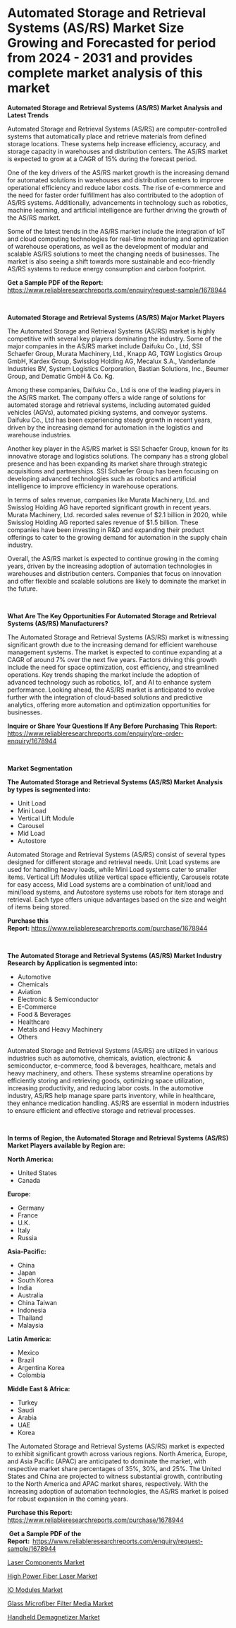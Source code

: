 <p><h1>Automated Storage and Retrieval Systems (AS/RS) Market Size Growing and Forecasted for period from 2024 - 2031 and provides complete market analysis of this market</h1></p><p><strong>Automated Storage and Retrieval Systems (AS/RS) Market Analysis and Latest Trends</strong></p>
<p><p>Automated Storage and Retrieval Systems (AS/RS) are computer-controlled systems that automatically place and retrieve materials from defined storage locations. These systems help increase efficiency, accuracy, and storage capacity in warehouses and distribution centers. The AS/RS market is expected to grow at a CAGR of 15% during the forecast period.</p><p>One of the key drivers of the AS/RS market growth is the increasing demand for automated solutions in warehouses and distribution centers to improve operational efficiency and reduce labor costs. The rise of e-commerce and the need for faster order fulfillment has also contributed to the adoption of AS/RS systems. Additionally, advancements in technology such as robotics, machine learning, and artificial intelligence are further driving the growth of the AS/RS market.</p><p>Some of the latest trends in the AS/RS market include the integration of IoT and cloud computing technologies for real-time monitoring and optimization of warehouse operations, as well as the development of modular and scalable AS/RS solutions to meet the changing needs of businesses. The market is also seeing a shift towards more sustainable and eco-friendly AS/RS systems to reduce energy consumption and carbon footprint.</p></p>
<p><strong>Get a Sample PDF of the Report:&nbsp;</strong> <a href="https://www.reliableresearchreports.com/enquiry/request-sample/1678944">https://www.reliableresearchreports.com/enquiry/request-sample/1678944</a></p>
<p>&nbsp;</p>
<p><strong>Automated Storage and Retrieval Systems (AS/RS) Major Market Players</strong></p>
<p><p>The Automated Storage and Retrieval Systems (AS/RS) market is highly competitive with several key players dominating the industry. Some of the major companies in the AS/RS market include Daifuku Co., Ltd, SSI Schaefer Group, Murata Machinery, Ltd., Knapp AG, TGW Logistics Group GmbH, Kardex Group, Swisslog Holding AG, Mecalux S.A., Vanderlande Industries BV, System Logistics Corporation, Bastian Solutions, Inc., Beumer Group, and Dematic GmbH & Co. Kg.</p><p>Among these companies, Daifuku Co., Ltd is one of the leading players in the AS/RS market. The company offers a wide range of solutions for automated storage and retrieval systems, including automated guided vehicles (AGVs), automated picking systems, and conveyor systems. Daifuku Co., Ltd has been experiencing steady growth in recent years, driven by the increasing demand for automation in the logistics and warehouse industries.</p><p>Another key player in the AS/RS market is SSI Schaefer Group, known for its innovative storage and logistics solutions. The company has a strong global presence and has been expanding its market share through strategic acquisitions and partnerships. SSI Schaefer Group has been focusing on developing advanced technologies such as robotics and artificial intelligence to improve efficiency in warehouse operations.</p><p>In terms of sales revenue, companies like Murata Machinery, Ltd. and Swisslog Holding AG have reported significant growth in recent years. Murata Machinery, Ltd. recorded sales revenue of $2.1 billion in 2020, while Swisslog Holding AG reported sales revenue of $1.5 billion. These companies have been investing in R&D and expanding their product offerings to cater to the growing demand for automation in the supply chain industry.</p><p>Overall, the AS/RS market is expected to continue growing in the coming years, driven by the increasing adoption of automation technologies in warehouses and distribution centers. Companies that focus on innovation and offer flexible and scalable solutions are likely to dominate the market in the future.</p></p>
<p>&nbsp;</p>
<p><strong>What Are The Key Opportunities For Automated Storage and Retrieval Systems (AS/RS) Manufacturers?</strong></p>
<p><p>The Automated Storage and Retrieval Systems (AS/RS) market is witnessing significant growth due to the increasing demand for efficient warehouse management systems. The market is expected to continue expanding at a CAGR of around 7% over the next five years. Factors driving this growth include the need for space optimization, cost efficiency, and streamlined operations. Key trends shaping the market include the adoption of advanced technology such as robotics, IoT, and AI to enhance system performance. Looking ahead, the AS/RS market is anticipated to evolve further with the integration of cloud-based solutions and predictive analytics, offering more automation and optimization opportunities for businesses.</p></p>
<p><strong>Inquire or Share Your Questions If Any Before Purchasing This Report:</strong> <a href="https://www.reliableresearchreports.com/enquiry/pre-order-enquiry/1678944">https://www.reliableresearchreports.com/enquiry/pre-order-enquiry/1678944</a></p>
<p>&nbsp;</p>
<p><strong>Market Segmentation</strong></p>
<p><strong>The Automated Storage and Retrieval Systems (AS/RS) Market Analysis by types is segmented into:</strong></p>
<p><ul><li>Unit Load</li><li>Mini Load</li><li>Vertical Lift Module</li><li>Carousel</li><li>Mid Load</li><li>Autostore</li></ul></p>
<p><p>Automated Storage and Retrieval Systems (AS/RS) consist of several types designed for different storage and retrieval needs. Unit Load systems are used for handling heavy loads, while Mini Load systems cater to smaller items. Vertical Lift Modules utilize vertical space efficiently, Carousels rotate for easy access, Mid Load systems are a combination of unit/load and mini/load systems, and Autostore systems use robots for item storage and retrieval. Each type offers unique advantages based on the size and weight of items being stored.</p></p>
<p><strong>Purchase this Report:&nbsp;</strong><a href="https://www.reliableresearchreports.com/purchase/1678944">https://www.reliableresearchreports.com/purchase/1678944</a></p>
<p>&nbsp;</p>
<p><strong>The Automated Storage and Retrieval Systems (AS/RS) Market Industry Research by Application is segmented into:</strong></p>
<p><ul><li>Automotive</li><li>Chemicals</li><li>Aviation</li><li>Electronic & Semiconductor</li><li>E-Commerce</li><li>Food & Beverages</li><li>Healthcare</li><li>Metals and Heavy Machinery</li><li>Others</li></ul></p>
<p><p>Automated Storage and Retrieval Systems (AS/RS) are utilized in various industries such as automotive, chemicals, aviation, electronic & semiconductor, e-commerce, food & beverages, healthcare, metals and heavy machinery, and others. These systems streamline operations by efficiently storing and retrieving goods, optimizing space utilization, increasing productivity, and reducing labor costs. In the automotive industry, AS/RS help manage spare parts inventory, while in healthcare, they enhance medication handling. AS/RS are essential in modern industries to ensure efficient and effective storage and retrieval processes.</p></p>
<p>&nbsp;</p>
<p><strong>In terms of Region, the Automated Storage and Retrieval Systems (AS/RS) Market Players available by Region are:</strong></p>
<p>
    <p> <strong> North America: </strong>
        <ul>
            <li>United States</li>
            <li>Canada</li>
        </ul>
        </p> 
    <p> <strong> Europe: </strong>
        <ul>
            <li>Germany</li>
            <li>France</li>
            <li>U.K.</li>
            <li>Italy</li>
            <li>Russia</li>
        </ul>
        </p> 
    <p> <strong> Asia-Pacific: </strong>
        <ul>
            <li>China</li>
            <li>Japan</li>
            <li>South Korea</li>
            <li>India</li>
            <li>Australia</li>
            <li>China Taiwan</li>
            <li>Indonesia</li>
            <li>Thailand</li>
            <li>Malaysia</li>
        </ul>
        </p> 
    <p> <strong> Latin America: </strong>
        <ul>
            <li>Mexico</li>
            <li>Brazil</li>
            <li>Argentina Korea</li>
            <li>Colombia</li>
        </ul>
        </p> 
    <p> <strong> Middle East & Africa: </strong>
        <ul>
            <li>Turkey</li>
            <li>Saudi</li>
            <li>Arabia</li>
            <li>UAE</li>
            <li>Korea</li>
        </ul>
    </p>
    </p>
<p><p>The Automated Storage and Retrieval Systems (AS/RS) market is expected to exhibit significant growth across various regions. North America, Europe, and Asia Pacific (APAC) are anticipated to dominate the market, with respective market share percentages of 35%, 30%, and 25%. The United States and China are projected to witness substantial growth, contributing to the North America and APAC market shares, respectively. With the increasing adoption of automation technologies, the AS/RS market is poised for robust expansion in the coming years.</p></p>
<p><strong>Purchase this Report: </strong><a href="https://www.reliableresearchreports.com/purchase/1678944">https://www.reliableresearchreports.com/purchase/1678944</a></p>
<p>&nbsp;<strong>Get a Sample PDF of the Report:&nbsp;&nbsp;</strong><a href="https://www.reliableresearchreports.com/enquiry/request-sample/1678944">https://www.reliableresearchreports.com/enquiry/request-sample/1678944</a></p>
<p><strong></strong></p>
<p><p><a href="https://medium.com/@bricebeahan/laser-components-market-research-report-its-history-and-forecast-2024-to-2031-3366d9071b5f">Laser Components Market</a></p><p><a href="https://medium.com/@bricebeahan/high-power-fiber-laser-market-trends-forecast-and-competitive-analysis-to-2031-90b2369d6610">High Power Fiber Laser Market</a></p><p><a href="https://medium.com/@bricebeahan/io-modules-market-outlook-industry-overview-and-forecast-2024-to-2031-e239f4023c14">IO Modules Market</a></p><p><a href="https://medium.com/@bricebeahan/glass-microfiber-filter-media-market-size-reveals-the-best-marketing-channels-in-global-industry-6dbefb91e476">Glass Microfiber Filter Media Market</a></p><p><a href="https://medium.com/@bricebeahan/handheld-demagnetizer-market-insight-market-trends-growth-forecasted-from-2024-to-2031-2851c35e9796">Handheld Demagnetizer Market</a></p></p>